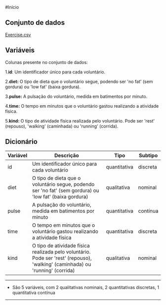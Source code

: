 #Início

## Conjunto de dados

[Exercise.csv](https://raw.githubusercontent.com/mwaskom/seaborn-data/master/exercise.csv)

## Variáveis

Colunas presente no conjunto de dados:

1.**id**: Um identificador único para cada voluntário.

2.**diet:** O tipo de dieta que o voluntário segue, podendo ser 'no fat' (sem gordura) ou 'low fat' (baixa gordura).

3.**pulse:** A pulsação do voluntário, medida em batimentos por minuto.

4.**time:** O tempo em minutos que o voluntário gastou realizando a atividade física.

5.**kind:** O tipo de atividade física realizada pelo voluntário. Pode ser 'rest' (repouso), 'walking' (caminhada) ou 'running' (corrida).

## Dicionário

| Variável | Descrição                                                                                                                     | Tipo         | Subtipo   |
| --------- | ------------------------------------------------------------------------------------------------------------------------------- | ------------ | --------- |
| id        | Um identificador único para cada voluntário                                                                                   | quantitativa | discreta  |
| diet      | O tipo de dieta que o voluntário segue, podendo ser 'no fat' (sem gordura) ou 'low fat' (baixa gordura)                        | qualitativa  | nominal   |
| pulse     | A pulsação do voluntário, medida em batimentos por minuto                                                                    | quantitativa | contínua |
| time      | O tempo em minutos que o voluntário gastou realizando a atividade física                                                      | quantitativa | discreta  |
| kind      | O tipo de atividade física realizada pelo voluntário. Pode ser 'rest' (repouso), 'walking' (caminhada) ou 'running' (corrida) | qualitativa  | nominal   |

---
  - São 5 variáveis, com 2 qualitativas nominais, 2 quantitativas discretas, 1 quantitativa contínua
---